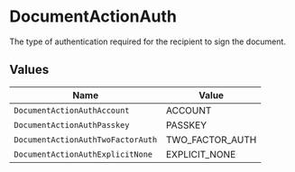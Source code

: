 # DocumentActionAuth

The type of authentication required for the recipient to sign the document.


## Values

| Name                              | Value                             |
| --------------------------------- | --------------------------------- |
| `DocumentActionAuthAccount`       | ACCOUNT                           |
| `DocumentActionAuthPasskey`       | PASSKEY                           |
| `DocumentActionAuthTwoFactorAuth` | TWO_FACTOR_AUTH                   |
| `DocumentActionAuthExplicitNone`  | EXPLICIT_NONE                     |
